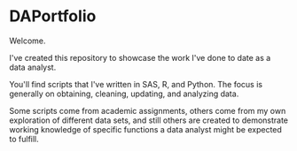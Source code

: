 # DAPortfolio

Welcome.

I've created this repository to showcase the work I've done to date as a data analyst.

You'll find scripts that I've written in SAS, R, and Python. The focus is generally on obtaining, cleaning, updating, and analyzing data. 

Some scripts come from academic assignments, others come from my own exploration of different data sets, and still others are created to demonstrate working knowledge of specific functions a data analyst might be expected to fulfill. 
